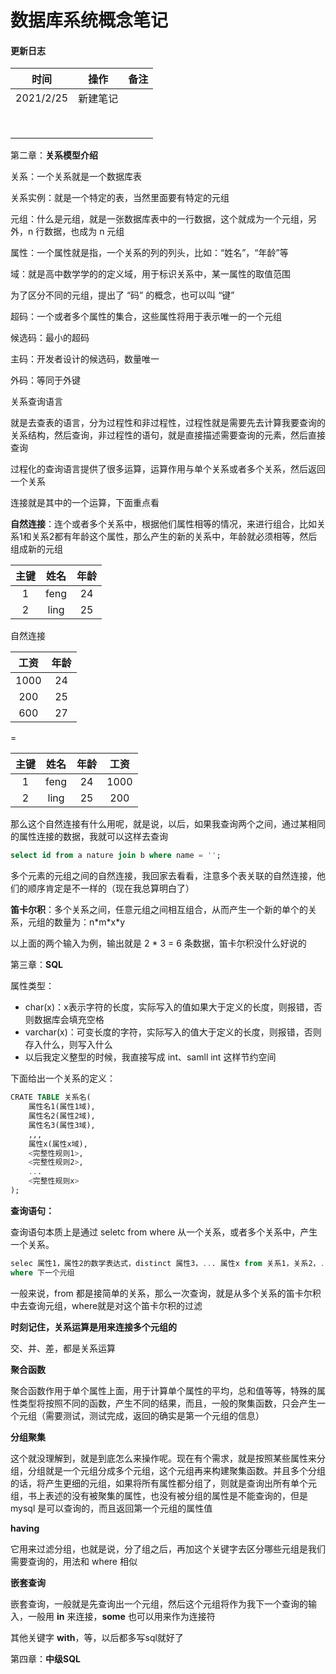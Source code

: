 # 数据库系统概念笔记

#### 更新日志

|   时间    |   操作   | 备注 |
| :-------: | :------: | :--: |
| 2021/2/25 | 新建笔记 |      |
|           |          |      |
|           |          |      |
|           |          |      |
|           |          |      |
|           |          |      |
|           |          |      |
|           |          |      |
|           |          |      |

第二章：**关系模型介绍**

关系：一个关系就是一个数据库表

关系实例：就是一个特定的表，当然里面要有特定的元组

元组：什么是元组，就是一张数据库表中的一行数据，这个就成为一个元组，另外，n 行数据，也成为 n 元组

属性：一个属性就是指，一个关系的列的列头，比如：“姓名”，“年龄”等

域：就是高中数学学的的定义域，用于标识关系中，某一属性的取值范围

为了区分不同的元组，提出了 “码” 的概念，也可以叫 “键”

超码：一个或者多个属性的集合，这些属性将用于表示唯一的一个元组

候选码：最小的超码

主码：开发者设计的候选码，数量唯一

外码：等同于外键



关系查询语言

就是去查表的语言，分为过程性和非过程性，过程性就是需要先去计算我要查询的关系结构，然后查询，非过程性的语句，就是直接描述需要查询的元素，然后直接查询

过程化的查询语言提供了很多运算，运算作用与单个关系或者多个关系，然后返回一个关系

连接就是其中的一个运算，下面重点看



**自然连接**：连个或者多个关系中，根据他们属性相等的情况，来进行组合，比如关系1和关系2都有年龄这个属性，那么产生的新的关系中，年龄就必须相等，然后组成新的元组

| 主键 | 姓名 | 年龄 |
| :--: | :--: | :--: |
|  1   | feng |  24  |
|  2   | ling |  25  |

自然连接

| 工资 | 年龄 |
| :--: | :--: |
| 1000 |  24  |
| 200  |  25  |
| 600  |  27  |

=

| 主键 | 姓名 | 年龄 | 工资 |
| :--: | :--: | :--: | :--: |
|  1   | feng |  24  | 1000 |
|  2   | ling |  25  | 200  |

那么这个自然连接有什么用呢，就是说，以后，如果我查询两个之间，通过某相同的属性连接的数据，我就可以这样去查询

```sql
select id from a nature join b where name = '';
```

多个元素的元组之间的自然连接，我回家去看看，注意多个表关联的自然连接，他们的顺序肯定是不一样的（现在我总算明白了）



**笛卡尔积**：多个关系之间，任意元组之间相互组合，从而产生一个新的单个的关系，元组的数量为：n\*m\*x\*y

以上面的两个输入为例，输出就是 2 * 3 = 6 条数据，笛卡尔积没什么好说的



第三章：**SQL**

属性类型：

* char(x)：x表示字符的长度，实际写入的值如果大于定义的长度，则报错，否则数据库会填充空格
* varchar(x)：可变长度的字符，实际写入的值大于定义的长度，则报错，否则存入什么，则写入什么
* 以后我定义整型的时候，我直接写成 int、samll int 这样节约空间

下面给出一个关系的定义：

```sql
CRATE TABLE 关系名(
	属性名1(属性1域),
	属性名2(属性2域),
	属性名3(属性3域),
	,,,
	属性x(属性x域),
	<完整性规则1>,
	<完整性规则2>,
	...
	<完整性规则x>
);
```

**查询语句：**

查询语句本质上是通过 seletc from where 从一个关系，或者多个关系中，产生一个关系。

```sql
selec 属性1，属性2的数学表达式，distinct 属性3，... 属性x from 关系1，关系2，...
where 下一个元组
```

一般来说，from 都是接简单的关系，那么一次查询，就是从多个关系的笛卡尔积中去查询元组，where就是对这个笛卡尔积的过滤

**时刻记住，关系运算是用来连接多个元组的**

交、并、差，都是关系运算

**聚合函数**

聚合函数作用于单个属性上面，用于计算单个属性的平均，总和值等等，特殊的属性类型将按照不同的函数，产生不同的结果，而且，一般的聚集函数，只会产生一个元组（需要测试，测试完成，返回的确实是第一个元组的信息）

**分组聚集**

这个就没理解到，就是到底怎么来操作呢。现在有个需求，就是按照某些属性来分组，分组就是一个元组分成多个元组，这个元组再来构建聚集函数。并且多个分组的话，将产生更细的元组，如果将所有属性都分组了，则就是查询出所有单个元组，书上表述的没有被聚集的属性，也没有被分组的属性是不能查询的，但是 mysql 是可以查询的，而且返回第一个元组的属性值

**having**

它用来过滤分组，也就是说，分了组之后，再加这个关键字去区分哪些元组是我们需要查询的，用法和 where 相似

**嵌套查询**

嵌套查询，一般就是先查询出一个元组，然后这个元组将作为我下一个查询的输入，一般用 **in** 来连接，**some** 也可以用来作为连接符

其他关键字  **with**，等，以后都多写sql就好了



第四章：**中级SQL**





































































































